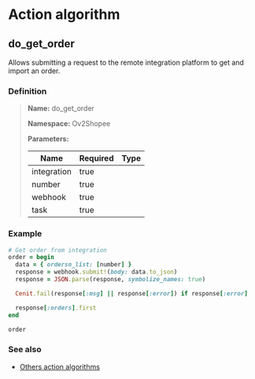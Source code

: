 # Action algorithm

## do_get_order

Allows submitting a request to the remote integration platform to get and import an order.
    
### Definition

> **Name:** do_get_order
> 
> **Namespace:** Ov2Shopee
>
> **Parameters:**
> 
> | Name | Required | Type |
> | --- | --- | --- |
> | integration | true |  |
> | number | true |  |
> | webhook | true |  |
> | task | true |  |

### Example
```ruby
# Get order from integration
order = begin
  data = { ordersn_list: [number] }
  response = webhook.submit!(body: data.to_json)
  response = JSON.parse(response, symbolize_names: true)

  Cenit.fail(response[:msg] || response[:error]) if response[:error]

  response[:orders].first
end

order
```

### See also
* [Others action algorithms](overview?id=do_get_order)